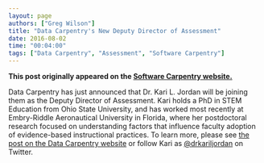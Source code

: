```yaml
---
layout: page
authors: ["Greg Wilson"]
title: "Data Carpentry's New Deputy Director of Assessment"
date: 2016-08-02
time: "00:04:00"
tags: ["Data Carpentry", "Assessment", "Software Carpentry"]
---
```


<p><b>This post originally appeared on the <a href="https://software-carpentry.org/">Software Carpentry website.</a></b></p>

Data Carpentry has just announced that
Dr. Kari L. Jordan will be joining them as the Deputy Director of Assessment.
Kari holds a PhD in STEM Education from Ohio State University,
and has worked most recently at Embry-Riddle Aeronautical University in Florida,
where her postdoctoral research focused on
understanding factors that influence faculty adoption of evidence-based instructional practices.
To learn more, please see [the post on the Data Carpentry website](http://www.datacarpentry.org/blog/new-assessment-director/)
or follow Kari as [@drkariljordan](https://twitter.com/drkariljordan) on Twitter.
